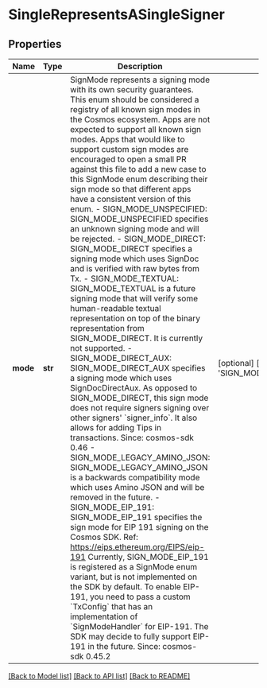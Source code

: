 # SingleRepresentsASingleSigner

## Properties
Name | Type | Description | Notes
------------ | ------------- | ------------- | -------------
**mode** | **str** | SignMode represents a signing mode with its own security guarantees.  This enum should be considered a registry of all known sign modes in the Cosmos ecosystem. Apps are not expected to support all known sign modes. Apps that would like to support custom  sign modes are encouraged to open a small PR against this file to add a new case to this SignMode enum describing their sign mode so that different apps have a consistent version of this enum.   - SIGN_MODE_UNSPECIFIED: SIGN_MODE_UNSPECIFIED specifies an unknown signing mode and will be rejected.  - SIGN_MODE_DIRECT: SIGN_MODE_DIRECT specifies a signing mode which uses SignDoc and is verified with raw bytes from Tx.  - SIGN_MODE_TEXTUAL: SIGN_MODE_TEXTUAL is a future signing mode that will verify some human-readable textual representation on top of the binary representation from SIGN_MODE_DIRECT. It is currently not supported.  - SIGN_MODE_DIRECT_AUX: SIGN_MODE_DIRECT_AUX specifies a signing mode which uses SignDocDirectAux. As opposed to SIGN_MODE_DIRECT, this sign mode does not require signers signing over other signers&#x27; &#x60;signer_info&#x60;. It also allows for adding Tips in transactions.  Since: cosmos-sdk 0.46  - SIGN_MODE_LEGACY_AMINO_JSON: SIGN_MODE_LEGACY_AMINO_JSON is a backwards compatibility mode which uses Amino JSON and will be removed in the future.  - SIGN_MODE_EIP_191: SIGN_MODE_EIP_191 specifies the sign mode for EIP 191 signing on the Cosmos SDK. Ref: https://eips.ethereum.org/EIPS/eip-191  Currently, SIGN_MODE_EIP_191 is registered as a SignMode enum variant, but is not implemented on the SDK by default. To enable EIP-191, you need to pass a custom &#x60;TxConfig&#x60; that has an implementation of &#x60;SignModeHandler&#x60; for EIP-191. The SDK may decide to fully support EIP-191 in the future.  Since: cosmos-sdk 0.45.2 | [optional] [default to 'SIGN_MODE_UNSPECIFIED']

[[Back to Model list]](../README.md#documentation-for-models) [[Back to API list]](../README.md#documentation-for-api-endpoints) [[Back to README]](../README.md)

